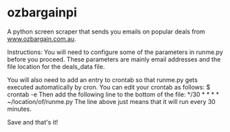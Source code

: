 # ozbargainpi
A python screen scraper that sends you emails on popular deals from www.ozbargain.com.au.

Instructions:
You will need to configure some of the parameters in runme.py before you proceed.
These parameters are mainly email addresses and the file location for the deals_data file.

You will also need to add an entry to crontab so that runme.py gets executed automatically by cron.
You can edit your crontab as follows:
	$ crontab -e
Then add the following line to the bottom of the file:
	*/30 * * * * ~/location/of/runme.py
The line above just means that it will run every 30 minutes.

Save and that's it!


